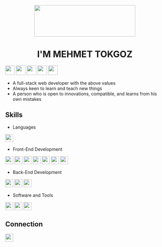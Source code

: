 <p align="center"> 
  <img width = "320" height= "100" src="https://user-images.githubusercontent.com/108399783/227622767-1ea02ce9-d0bb-4b88-921e-19c9fc7abcd0.gif"/></p>
  
<h1 align = "center">I'M MEHMET TOKGOZ
</h1>

<p align="left"> <img height="30" src="https://img.shields.io/badge/-RESPECTFUL-red"> <img height="30" src="https://img.shields.io/badge/-HONEST-red"> <img height="30" src="https://img.shields.io/badge/-FAIR-red">  <img height="30" src="https://img.shields.io/badge/-HELPFUL-red"> <img height="30" src="https://img.shields.io/badge/-HARDWORKING-red">
  
  - A full-stack web developer with the above values
  - Always keen to learn and teach new things
  - A person who is open to innovations, compatible, and learns from his own mistakes
  
## Skills
  
  - Languages
  <p align="left"> <img height="25" src="https://img.shields.io/badge/-PYTHON-blue">
    
  - Front-End Development  
    
  <p align="left"> <img height="25" src="https://img.shields.io/badge/-REACT-blue">  <img height="25" src="https://img.shields.io/badge/-JAVASCRIPT-yellow">  <img height="25" src="https://img.shields.io/badge/-MUI-red"> <img height="25" src="https://img.shields.io/badge/-BOOTSTRAP-blueviolet"> <img height="25" src="https://img.shields.io/badge/-SASS-ff69b4"> <img height="25" src="https://img.shields.io/badge/-CSS-informatianal"> <img height="25" src="https://img.shields.io/badge/-HTML-orange">
    
  - Back-End Development
    
<p align="left"> <img height="25" src="https://img.shields.io/badge/-MONGO%20DB-brightgreen">  <img height="25" src="https://img.shields.io/badge/-EXPRESS-black">   <img height="25" src="https://img.shields.io/badge/-NODE.JS-green">  
  
 - Software and Tools

  <p align="left"> <img height="25" src="https://img.shields.io/badge/-GIT-orange">  <img height="25" src="https://img.shields.io/badge/-GITHUB-black">  <img height="25" src="https://img.shields.io/badge/-VS CODE-blue">
  
 
## Connection

[ <img height="25" src= "https://user-images.githubusercontent.com/108399783/227911010-b25e3ec8-e849-41c9-9cc0-15a474cf76cc.svg">](https://www.linkedin.com/in/mehmet-tokg%C3%B6z-a2a11519a/)

 

